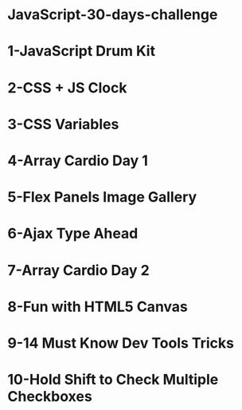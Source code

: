# JavaScript-30-days-challenge
# 1-JavaScript Drum Kit
# 2-CSS + JS Clock
# 3-CSS Variables
# 4-Array Cardio Day 1
# 5-Flex Panels Image Gallery
# 6-Ajax Type Ahead
# 7-Array Cardio Day 2
# 8-Fun with HTML5 Canvas
# 9-14 Must Know Dev Tools Tricks
# 10-Hold Shift to Check Multiple Checkboxes